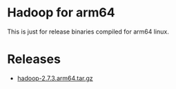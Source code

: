 # Hadoop for arm64
This is just for release binaries compiled for arm64 linux.

# Releases
* [hadoop-2.7.3.arm64.tar.gz](https://github.com/owlab-exp/hadoop-arm64/releases/download/2.7.3/hadoop-2.7.3.arm64.tar.gz)
